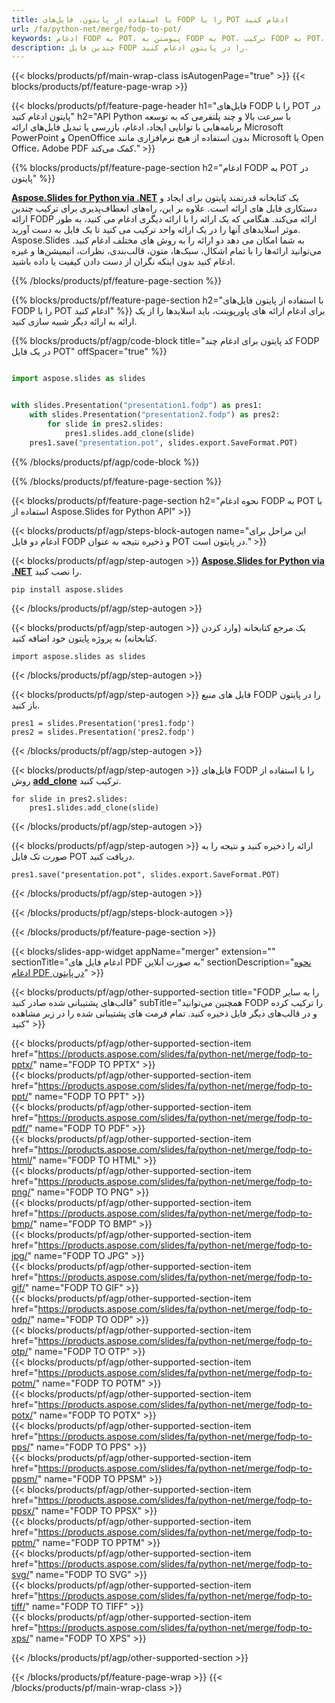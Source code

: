 ```yaml
---
title: با استفاده از پایتون، فایل‌های FODP را با POT ادغام کنید
url: /fa/python-net/merge/fodp-to-pot/
keywords: ادغام FODP به POT، پیوستن به FODP به POT، ترکیب FODP به POT، PowerPoint، Presentation، POT، Python، Aspose
description: چندین فایل FODP را در پایتون ادغام کنید.
---
```


{{< blocks/products/pf/main-wrap-class isAutogenPage="true" >}}
{{< blocks/products/pf/feature-page-wrap >}}

{{< blocks/products/pf/feature-page-header h1="فایل‌های FODP را با POT در پایتون ادغام کنید" h2="API Python با سرعت بالا و چند پلتفرمی که به توسعه برنامه‌هایی با توانایی ایجاد، ادغام، بازرسی یا تبدیل فایل‌های ارائه Microsoft PowerPoint و OpenOffice بدون استفاده از هیچ نرم‌افزاری مانند Microsoft یا Open Office، Adobe PDF کمک می‌کند." >}}

{{% blocks/products/pf/feature-page-section h2="ادغام FODP به POT در پایتون" %}}

[**Aspose.Slides for Python via .NET**](https://products.aspose.com/slides/fa/python-net/) یک کتابخانه قدرتمند پایتون برای ایجاد و دستکاری فایل های ارائه است. علاوه بر این، راه‌های انعطاف‌پذیری برای ترکیب چندین ارائه FODP ارائه می‌کند. هنگامی که یک ارائه را با ارائه دیگری ادغام می کنید، به طور موثر اسلایدهای آنها را در یک ارائه واحد ترکیب می کنید تا یک فایل به دست آورید. Aspose.Slides به شما امکان می دهد دو ارائه را به روش های مختلف ادغام کنید. می‌توانید ارائه‌ها را با تمام اشکال، سبک‌ها، متون، قالب‌بندی، نظرات، انیمیشن‌ها و غیره ادغام کنید بدون اینکه نگران از دست دادن کیفیت یا داده باشید.

{{% /blocks/products/pf/feature-page-section %}}

{{% blocks/products/pf/feature-page-section  h2="با استفاده از پایتون فایل‌های FODP را با POT ادغام کنید" %}}
برای ادغام ارائه های پاورپوینت، باید اسلایدها را از یک ارائه به ارائه دیگر شبیه سازی کنید.

{{% blocks/products/pf/agp/code-block title="کد پایتون برای ادغام چند FODP در یک فایل POT" offSpacer="true" %}}

```python

import aspose.slides as slides


with slides.Presentation("presentation1.fodp") as pres1:
    with slides.Presentation("presentation2.fodp") as pres2:
        for slide in pres2.slides:
            pres1.slides.add_clone(slide)
    pres1.save("presentation.pot", slides.export.SaveFormat.POT)
```


{{% /blocks/products/pf/agp/code-block %}}

{{% /blocks/products/pf/feature-page-section %}}

{{< blocks/products/pf/feature-page-section  h2="نحوه ادغام FODP به POT با استفاده از Aspose.Slides for Python API" >}}

{{< blocks/products/pf/agp/steps-block-autogen name="این مراحل برای ادغام دو فایل FODP و ذخیره نتیجه به عنوان POT در پایتون است." >}}

{{< blocks/products/pf/agp/step-autogen >}}
[**Aspose.Slides for Python via .NET**](https://products.aspose.com/slides/fa/python-net/) را نصب کنید.
```
pip install aspose.slides
```
{{< /blocks/products/pf/agp/step-autogen >}}

{{< blocks/products/pf/agp/step-autogen >}}
یک مرجع کتابخانه (وارد کردن کتابخانه) به پروژه پایتون خود اضافه کنید.
```
import aspose.slides as slides
```
{{< /blocks/products/pf/agp/step-autogen >}}

{{< blocks/products/pf/agp/step-autogen >}}
فایل های منبع FODP را در پایتون باز کنید.
```
pres1 = slides.Presentation('pres1.fodp')
pres2 = slides.Presentation('pres2.fodp')
```
{{< /blocks/products/pf/agp/step-autogen >}}

{{< blocks/products/pf/agp/step-autogen >}}
فایل‌های FODP را با استفاده از روش [**add_clone**](https://reference.aspose.com/slides/python-net/aspose.slides/islidecollection/#methods) ترکیب کنید.
```
for slide in pres2.slides:
    pres1.slides.add_clone(slide)
```
{{< /blocks/products/pf/agp/step-autogen >}}

{{< blocks/products/pf/agp/step-autogen >}}
ارائه را ذخیره کنید و نتیجه را به صورت تک فایل POT دریافت کنید.
```
pres1.save("presentation.pot", slides.export.SaveFormat.POT)
```

{{< /blocks/products/pf/agp/step-autogen >}}

{{< /blocks/products/pf/agp/steps-block-autogen >}}

{{< /blocks/products/pf/feature-page-section >}}

{{< blocks/slides-app-widget  appName="merger" extension="" sectionTitle="ادغام فایل های PDF به صورت آنلاین" sectionDescription="[نحوه ادغام PDF در پایتون](https://products.aspose.com/slides/fa/python-net/merge/pdf/)" >}}

{{< blocks/products/pf/agp/other-supported-section title="FODP را به سایر قالب‌های پشتیبانی شده صادر کنید" subTitle="همچنین می‌توانید FODP را ترکیب کرده و در قالب‌های دیگر فایل ذخیره کنید. تمام فرمت های پشتیبانی شده را در زیر مشاهده کنید" >}}

{{< blocks/products/pf/agp/other-supported-section-item href="https://products.aspose.com/slides/fa/python-net/merge/fodp-to-pptx/" name="FODP TO PPTX" >}}  
{{< blocks/products/pf/agp/other-supported-section-item href="https://products.aspose.com/slides/fa/python-net/merge/fodp-to-ppt/" name="FODP TO PPT" >}}  
{{< blocks/products/pf/agp/other-supported-section-item href="https://products.aspose.com/slides/fa/python-net/merge/fodp-to-pdf/" name="FODP TO PDF" >}}  
{{< blocks/products/pf/agp/other-supported-section-item href="https://products.aspose.com/slides/fa/python-net/merge/fodp-to-html/" name="FODP TO HTML" >}}  
{{< blocks/products/pf/agp/other-supported-section-item href="https://products.aspose.com/slides/fa/python-net/merge/fodp-to-png/" name="FODP TO PNG" >}}  
{{< blocks/products/pf/agp/other-supported-section-item href="https://products.aspose.com/slides/fa/python-net/merge/fodp-to-bmp/" name="FODP TO BMP" >}}  
{{< blocks/products/pf/agp/other-supported-section-item href="https://products.aspose.com/slides/fa/python-net/merge/fodp-to-jpg/" name="FODP TO JPG" >}}  
{{< blocks/products/pf/agp/other-supported-section-item href="https://products.aspose.com/slides/fa/python-net/merge/fodp-to-gif/" name="FODP TO GIF" >}}  
{{< blocks/products/pf/agp/other-supported-section-item href="https://products.aspose.com/slides/fa/python-net/merge/fodp-to-odp/" name="FODP TO ODP" >}}  
{{< blocks/products/pf/agp/other-supported-section-item href="https://products.aspose.com/slides/fa/python-net/merge/fodp-to-otp/" name="FODP TO OTP" >}}  
{{< blocks/products/pf/agp/other-supported-section-item href="https://products.aspose.com/slides/fa/python-net/merge/fodp-to-potm/" name="FODP TO POTM" >}}  
{{< blocks/products/pf/agp/other-supported-section-item href="https://products.aspose.com/slides/fa/python-net/merge/fodp-to-potx/" name="FODP TO POTX" >}}  
{{< blocks/products/pf/agp/other-supported-section-item href="https://products.aspose.com/slides/fa/python-net/merge/fodp-to-pps/" name="FODP TO PPS" >}}  
{{< blocks/products/pf/agp/other-supported-section-item href="https://products.aspose.com/slides/fa/python-net/merge/fodp-to-ppsm/" name="FODP TO PPSM" >}}  
{{< blocks/products/pf/agp/other-supported-section-item href="https://products.aspose.com/slides/fa/python-net/merge/fodp-to-ppsx/" name="FODP TO PPSX" >}}  
{{< blocks/products/pf/agp/other-supported-section-item href="https://products.aspose.com/slides/fa/python-net/merge/fodp-to-pptm/" name="FODP TO PPTM" >}}  
{{< blocks/products/pf/agp/other-supported-section-item href="https://products.aspose.com/slides/fa/python-net/merge/fodp-to-svg/" name="FODP TO SVG" >}}  
{{< blocks/products/pf/agp/other-supported-section-item href="https://products.aspose.com/slides/fa/python-net/merge/fodp-to-tiff/" name="FODP TO TIFF" >}}  
{{< blocks/products/pf/agp/other-supported-section-item href="https://products.aspose.com/slides/fa/python-net/merge/fodp-to-xps/" name="FODP TO XPS" >}}  


{{< /blocks/products/pf/agp/other-supported-section >}}

{{< /blocks/products/pf/feature-page-wrap >}}
{{< /blocks/products/pf/main-wrap-class >}}